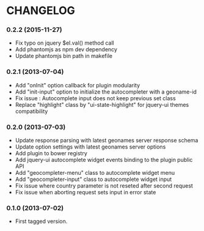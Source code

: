 # CHANGELOG

### 0.2.2 (2015-11-27)

  * Fix typo on jquery $el.val() method call
  * Add phantomjs as npm dev dependency
  * Update phantomjs bin path in makefile

### 0.2.1 (2013-07-04)

  * Add "onInit" option callback for plugin modularity
  * Add "init-input" option to initialize the autocompleter with a geoname-id
  * Fix issue : Autocomplete input does not keep previous set class
  * Replace "highlight" class by "ui-state-highlight" for jquery-ui themes compatibility

### 0.2.0 (2013-07-03)

  * Update response parsing with latest geonames server response schema
  * Update option settings with latest geonames server options
  * Add plugin to bower registry
  * Add jquery-ui autocomplete widget events binding to the plugin public API
  * Add "geocompleter-menu" class to autocomplete widget menu
  * Add "geocompleter-input" class to autocomplete widget input
  * Fix issue where country parameter is not reseted after second request
  * Fix issue when aborting request sets input in error state

### 0.1.0 (2013-07-02)

  * First tagged version.
